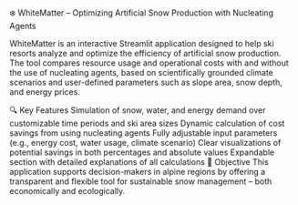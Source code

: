 ❄️ WhiteMatter – Optimizing Artificial Snow Production with Nucleating Agents

WhiteMatter is an interactive Streamlit application designed to help ski resorts analyze and optimize the efficiency of artificial snow production. The tool compares resource usage and operational costs with and without the use of nucleating agents, based on scientifically grounded climate scenarios and user-defined parameters such as slope area, snow depth, and energy prices.

🔍 Key Features
Simulation of snow, water, and energy demand over customizable time periods and ski area sizes
Dynamic calculation of cost savings from using nucleating agents
Fully adjustable input parameters (e.g., energy cost, water usage, climate scenario)
Clear visualizations of potential savings in both percentages and absolute values
Expandable section with detailed explanations of all calculations
🎯 Objective
This application supports decision-makers in alpine regions by offering a transparent and flexible tool for sustainable snow management – both economically and ecologically.
